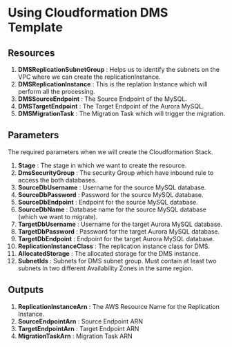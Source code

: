 # Using Cloudformation DMS Template

## Resources
1. **DMSReplicationSubnetGroup** : Helps us to identify the subnets on the VPC where we can create the replicationInstance.
2. **DMSReplicationInstance** : This is the replation Instance which will perform all the processing.
3. **DMSSourceEndpoint** : The Source Endpoint of the MySQL.
4. **DMSTargetEndpoint** : The Target Endpoint of the Aurora MySQL.
5. **DMSMigrationTask** : The Migration Task which will trigger the migration.

## Parameters
The required parameters when we will create the Cloudformation Stack.

1. **Stage** : The stage in which we want to create the resource.
2. **DmsSecurityGroup** : The security Group which have inbound rule to access the both databases.
3. **SourceDbUsername** : Username for the source MySQL database.
4. **SourceDbPassword** : Password for the source MySQL database.
5. **SourceDbEndpoint** : Endpoint for the source MySQL database.
6. **SourceDbName** : Database name for the source MySQL database (which we want to migrate).
7. **TargetDbUsername** :  Username for the target Aurora MySQL database.
8. **TargetDbPassword** : Password for the target Aurora MySQL database.
9. **TargetDbEndpoint** : Endpoint for the target Aurora MySQL database.
10. **ReplicationInstanceClass** : The replication instance class for DMS.
11. **AllocatedStorage** : The allocated storage for the DMS instance.
12. **SubnetIds** : Subnets for DMS subnet group. Must contain at least two subnets in two different Availability Zones in the same region. 

## Outputs
1. **ReplicationInstanceArn** : The AWS Resource Name for the Replication Instance.
2. **SourceEndpointArn** : Source Endpoint ARN
3. **TargetEndpointArn** : Target Endpoint ARN
4. **MigrationTaskArn** : Migration Task ARN